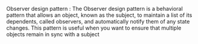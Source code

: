 Observer design pattern : The Observer design pattern is a behavioral pattern that allows an object, known as the subject, to maintain a list of its dependents, called observers, and automatically notify them of any state changes. This pattern is useful when you want to ensure that multiple objects remain in sync with a subject
